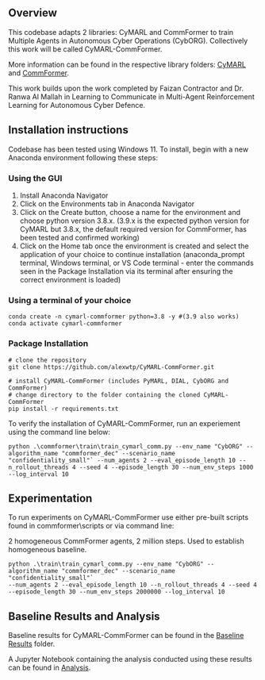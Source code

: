 ## Overview
This codebase adapts 2 libraries: CyMARL and CommFormer to train Multiple Agents in Autonomous Cyber Operations (CybORG). Collectively this work will be called CyMARL-CommFormer. 

More information can be found in the respective library folders: [CyMARL](pycomm/) and [CommFormer](commformer/).

This work builds upon the work completed by Faizan Contractor and Dr. Ranwa Al Mallah in Learning to Communicate in Multi-Agent Reinforcement Learning for Autonomous Cyber Defence.

## Installation instructions
Codebase has been tested using Windows 11. To install, begin with a new Anaconda environment following these steps:

### Using the GUI
1. Install Anaconda Navigator
2. Click on the Environments tab in Anaconda Navigator
3. Click on the Create button, choose a name for the environment and choose python version 3.8.x. (3.9.x is the expected python version for CyMARL but 3.8.x, the default required version for CommFormer, has been tested and confirmed working)
4. Click on the Home tab once the environment is created and select the application of your choice to continue installation (anaconda_prompt terminal, Windows terminal, or VS Code terminal - enter the commands seen in the Package Installation via its terminal after ensuring the correct environment is loaded)

### Using a terminal of your choice
```
conda create -n cymarl-commformer python=3.8 -y #(3.9 also works)
conda activate cymarl-commformer
```

### Package Installation
```
# clone the repository
git clone https://github.com/alexwtp/CyMARL-CommFormer.git

# install CyMARL-CommFormer (includes PyMARL, DIAL, CybORG and CommFormer)
# change directory to the folder containing the cloned CyMARL-CommFormer
pip install -r requirements.txt
```
To verify the installation of CyMARL-CommFormer, run an experiement using the command line below:
```
python .\commformer\train\train_cymarl_comm.py --env_name "CybORG" --algorithm_name "commformer_dec" --scenario_name "confidentiality_small"` --num_agents 2 --eval_episode_length 10 --n_rollout_threads 4 --seed 4 --episode_length 30 --num_env_steps 1000 --log_interval 10
```

## Experimentation
To run experiments on CyMARL-CommFormer use either pre-built scripts found in commformer\scripts or via command line: 

2 homogeneous CommFormer agents, 2 million steps. Used to establish homogeneous baseline.
```
python .\train\train_cymarl_comm.py --env_name "CybORG" --algorithm_name "commformer_dec" --scenario_name "confidentiality_small"`
--num_agents 2 --eval_episode_length 10 --n_rollout_threads 4 --seed 4 --episode_length 30 --num_env_steps 2000000 --log_interval 10
```

## Baseline Results and Analysis
Baseline results for CyMARL-CommFormer can be found in the [Baseline Results](commformer/baseline_results/) folder.

A Jupyter Notebook containing the analysis conducted using these results can be found in [Analysis](commformer_experiment_analysis.ipynb).

